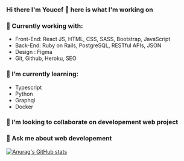### Hi there I'm Youcef 👋 here is what I'm working on 

### :rocket: Currently working with:

- Front-End: React JS, HTML, CSS, SASS, Bootstrap, JavaScript
- Back-End: Ruby on Rails, PostgreSQL, RESTful APIs, JSON
- Design : Figma
- Git, Github, Heroku, SEO

### 🌱 I’m currently learning: 
  
- Typescript
- Python
- Graphql
- Docker

### :mag_right: I’m looking to collaborate on developement web project  

### 💬 Ask me about web developement

[![Anurag's GitHub stats](https://github-readme-stats.vercel.app/api?username=YoucefKhalainou)](https://github.com/anuraghazra/github-readme-stats)
